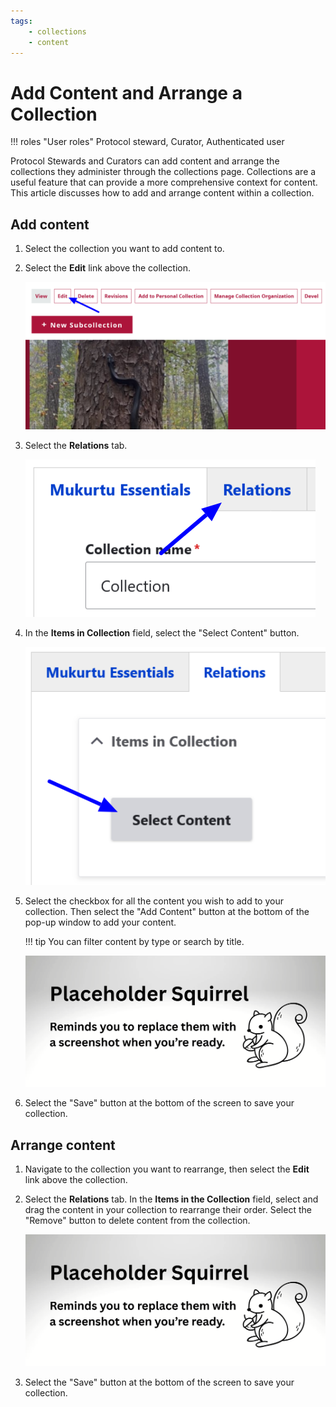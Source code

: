 ```yaml
---
tags:
    - collections
    - content
---
```


# Add Content and Arrange a Collection

!!! roles "User roles" 
    Protocol steward, Curator, Authenticated user
    
Protocol Stewards and Curators can add content and arrange the collections they administer through the collections page. Collections are a useful feature that can provide a more comprehensive context for content. This article discusses how to add and arrange content within a collection.

## Add content

1. Select the collection you want to add content to. 

2. Select the **Edit** link above the collection. 

   ![Screenshot of the edit link](../_embeds/collections_addcontent1.png)

3. Select the **Relations** tab.

   ![Screenshot of the relations tab](../_embeds/collections_addcontent2.png)

4. In the **Items in Collection** field, select the "Select Content" button.

   ![Screenshot of the select content button](../_embeds/collections_addcontent3.png)

5. Select the checkbox for all the content you wish to add to your collection. Then select the "Add Content" button at the bottom of the pop-up window to add your content.

    !!! tip 
        You can filter content by type or search by title.

   ![Screenshot of the Select Content pop-up with the search and filter, checkboxes, and Add Content button highlighted.](../_embeds/placeholderscreenshot.png)

6. Select the "Save" button at the bottom of the screen to save your collection.

## Arrange content 

1. Navigate to the collection you want to rearrange, then select the **Edit** link above the collection.

2. Select the **Relations** tab. In the **Items in the Collection** field, select and drag the content in your collection to rearrange their order. Select the "Remove" button to delete content from the collection.

   ![Screenshot of the content in the collection with the drag icon highlighted.](../_embeds/placeholderscreenshot.png)
   
3. Select the "Save" button at the bottom of the screen to save your collection.
